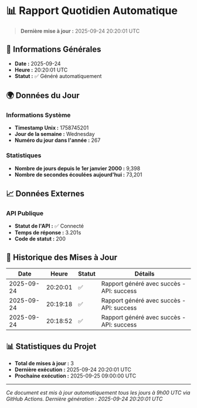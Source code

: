 # 📊 Rapport Quotidien Automatique

> **Dernière mise à jour :** 2025-09-24 20:20:01 UTC

## 📅 Informations Générales

- **Date :** 2025-09-24
- **Heure :** 20:20:01 UTC
- **Statut :** ✅ Généré automatiquement

## 🌍 Données du Jour

### Informations Système
- **Timestamp Unix :** 1758745201
- **Jour de la semaine :** Wednesday
- **Numéro du jour dans l'année :** 267

### Statistiques
- **Nombre de jours depuis le 1er janvier 2000 :** 9,398
- **Nombre de secondes écoulées aujourd'hui :** 73,201

## 📈 Données Externes

### API Publique
- **Statut de l'API :** ✅ Connecté
- **Temps de réponse :** 3.201s
- **Code de statut :** 200

## 🔄 Historique des Mises à Jour

| Date | Heure | Statut | Détails |
|------|-------|--------|---------|
| 2025-09-24 | 20:20:01 | ✅ | Rapport généré avec succès - API: success |
| 2025-09-24 | 20:19:18 | ✅ | Rapport généré avec succès - API: success |
| 2025-09-24 | 20:18:52 | ✅ | Rapport généré avec succès - API: success |

## 📊 Statistiques du Projet

- **Total de mises à jour :** 3
- **Dernière exécution :** 2025-09-24 20:20:01 UTC
- **Prochaine exécution :** 2025-09-25 09:00:00 UTC

---

*Ce document est mis à jour automatiquement tous les jours à 9h00 UTC via GitHub Actions.*
*Dernière génération : 2025-09-24 20:20:01 UTC*
